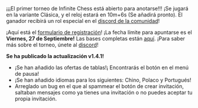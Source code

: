 ¡¡¡El primer torneo de Infinite Chess está abierto para anotarse!!! ¡Se jugará en la variante Clásica, y el reloj estará en 10m+6s (Se añadirá pronto). El ganador recibirá un rol especial en el [discord de la comunidad](https://discord.gg/NFWFGZeNh5)!

¡Aquí está el [formulario de registración](https://docs.google.com/forms/d/e/1FAIpQLScy5A3fDL_LduFuxy_qODx9hP1_aRip13SK37jH6ERjKWwu_w/viewform)! ¡La fecha límite para apuntarse es el **Viernes, 27 de Septiembre!** Las bases completas están [aquí](https://docs.google.com/document/d/1lCc07bqYZwQbpSOkExZzY044TR5zNfyQT4IQZqqCinc/pub). ¡Para saber más sobre el torneo, únete al [discord](https://discord.gg/NFWFGZeNh5)!

**Se ha publicado la actualización v1.4.1!**

- ¡Se han añadido las ofertas de tablas!¡ Encontrarás el botón en el menú de pausa!
- ¡Se han añadido idiomas para los siguientes: Chino, Polaco y Portugués!
- Arreglado un bug en el que al spammear el botón de crear invitación, saltaban mensajes como ya tienes una invitación o no puedes aceptar tu propia invitación.

